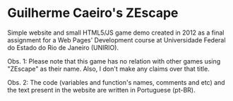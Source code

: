 # Guilherme Caeiro's ZEscape
Simple website and small HTML5/JS game demo created in 2012 as a final assignment for a Web Pages' Development course at Universidade Federal do Estado do Rio de Janeiro (UNIRIO).

Obs. 1: Please note that this game has no relation with other games using "ZEscape" as their name. Also, I don't make any claims over that title.

Obs. 2: The code (variables and function's names, comments and etc) and the text present in the website are written in Portuguese (pt-BR).
